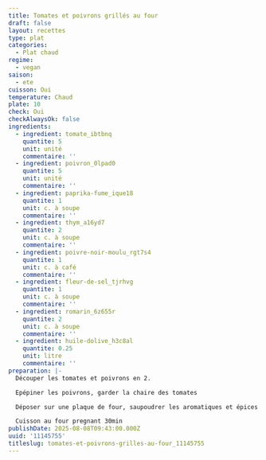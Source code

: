 ```yaml
---
title: Tomates et poivrons grillés au four
draft: false
layout: recettes
type: plat
categories:
  - Plat chaud
regime:
  - vegan
saison:
  - ete
cuisson: Oui
temperature: Chaud
plate: 10
check: Oui
checkAlwaysOk: false
ingredients:
  - ingredient: tomate_ibtbnq
    quantite: 5
    unit: unité
    commentaire: ''
  - ingredient: poivron_0lpad0
    quantite: 5
    unit: unité
    commentaire: ''
  - ingredient: paprika-fume_ique18
    quantite: 1
    unit: c. à soupe
    commentaire: ''
  - ingredient: thym_a16yd7
    quantite: 2
    unit: c. à soupe
    commentaire: ''
  - ingredient: poivre-noir-moulu_rgt7s4
    quantite: 1
    unit: c. à café
    commentaire: ''
  - ingredient: fleur-de-sel_tjrhvg
    quantite: 1
    unit: c. à soupe
    commentaire: ''
  - ingredient: romarin_6z655r
    quantite: 2
    unit: c. à soupe
    commentaire: ''
  - ingredient: huile-dolive_h3c8al
    quantite: 0.25
    unit: litre
    commentaire: ''
preparation: |-
  Découper les tomates et poivrons en 2.

  Epépiner les poivrons, garder la chaire des tomates

  Déposer sur une plaque de four, saupoudrer les aromatiques et épices et enduir généreusement d'huile d'olive.

  Cuisson au four pregnant 30min
publishDate: 2025-08-08T09:43:00.000Z
uuid: '11145755'
titleslug: tomates-et-poivrons-grilles-au-four_11145755
---
```


